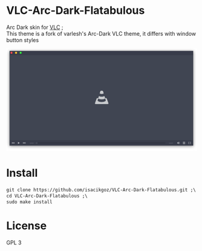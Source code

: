 # VLC-Arc-Dark-Flatabulous
  Arc Dark skin for [VLC](http://www.videolan.org/vlc/) ;\
  This theme is a fork of varlesh's Arc-Dark VLC theme, it differs with window button styles

![Screenshot](preview.png)
# Install
```
git clone https://github.com/isacikgoz/VLC-Arc-Dark-Flatabulous.git ;\
cd VLC-Arc-Dark-Flatabulous ;\
sudo make install
```

# License
GPL 3
